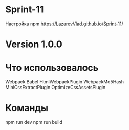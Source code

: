 # Sprint-11

Настройка npm
https://LazarevVlad.github.io/Sprint-11/

# Version 1.0.0

# Что использовалось

Webpack
Babel
HtmlWebpackPlugin
WebpackMd5Hash
MiniCssExtractPlugin
OptimizeCssAssetsPlugin

# Команды

npm run dev
npm run build
